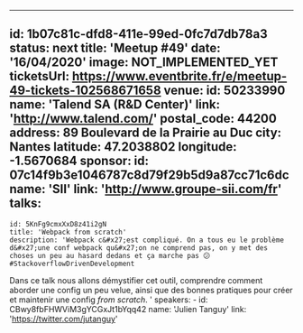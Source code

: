 ---
id: 1b07c81c-dfd8-411e-99ed-0fc7d7db78a3
status: next
title: 'Meetup #49'
date: '16/04/2020'
image: NOT_IMPLEMENTED_YET
ticketsUrl: https://www.eventbrite.fr/e/meetup-49-tickets-102568671658
venue:
  id: 50233990
  name: 'Talend SA (R&amp;D Center)'
  link: 'http://www.talend.com/'
  postal_code: 44200
  address: 89 Boulevard de la Prairie au Duc
  city: Nantes
  latitude: 47.2038802
  longitude: -1.5670684
sponsor:
    id: 07c14f9b3e1046787c8d79f29b5d9a87cc71c6dc
    name: 'SII'
    link: 'http://www.groupe-sii.com/fr'
talks:
  -
    id: 5KnFg9cmxXxD8z41i2gN
    title: 'Webpack from scratch'
    description: 'Webpack c&#x27;est compliqué. On a tous eu le problème d&#x27;une conf webpack qu&#x27;on ne comprend pas, on y met des choses un peu au hasard dedans et ça marche pas 😕 #StackoverflowDrivenDevelopment

Dans ce talk nous allons démystifier cet outil, comprendre comment aborder une config un peu velue, ainsi que des bonnes pratiques pour créer et maintenir une config _from scratch_. '
    speakers:
      -
          id: CBwy8fbFHWViM3gYCGxJt1bYqq42
          name: 'Julien Tanguy'
          link: 'https://twitter.com/jutanguy'
